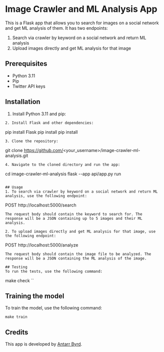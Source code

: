 # Image Crawler and ML Analysis App
This is a Flask app that allows you to search for images on a social network and get ML analysis of them. It has two endpoints: 

1. Search via crawler by keyword on a social network and return ML analysis
2. Upload images directly and get ML analysis for that image

## Prerequisites
- Python 3.11
- Pip 
- Twitter API keys

## Installation
1. Install Python 3.11 and pip:
```
2. Install Flask and other dependencies:
```
pip install Flask
pip install <any other ML library>
pip install <any other social network API>
```
3. Clone the repository:
```
git clone https://github.com/<your_username>/image-crawler-ml-analysis.git
```
4. Navigate to the cloned directory and run the app:
```
cd image-crawler-ml-analysis
flask --app api/app.py run
```

## Usage
1. To search via crawler by keyword on a social network and return ML analysis, use the following endpoint:
```
POST http://localhost:5000/search
```
The request body should contain the keyword to search for. The response will be a JSON containing up to 5 images and their ML analysis. 

2. To upload images directly and get ML analysis for that image, use the following endpoint:
```
POST http://localhost:5000/analyze
```
The request body should contain the image file to be analyzed. The response will be a JSON containing the ML analysis of the image. 

## Testing
To run the tests, use the following command:
```
make check
``

## Training the model
To train the model, use the following command:
```
make train
```


## Credits
This app is developed by [Antarr Byrd](https://antarr.dev/).
